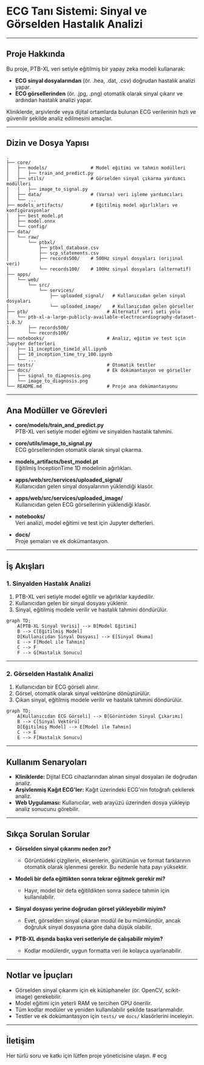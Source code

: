 # ECG Tanı Sistemi: Sinyal ve Görselden Hastalık Analizi

---

## Proje Hakkında

Bu proje, PTB-XL veri setiyle eğitilmiş bir yapay zeka modeli kullanarak:
- **ECG sinyal dosyalarından** (ör. .hea, .dat, .csv) doğrudan hastalık analizi yapar.
- **ECG görsellerinden** (ör. .jpg, .png) otomatik olarak sinyal çıkarır ve ardından hastalık analizi yapar.

Kliniklerde, arşivlerde veya dijital ortamlarda bulunan ECG verilerinin hızlı ve güvenilir şekilde analiz edilmesini amaçlar.

---

## Dizin ve Dosya Yapısı

```
.
├── core/
│   ├── models/                # Model eğitimi ve tahmin modülleri
│   │   ├── train_and_predict.py
│   ├── utils/                 # Görselden sinyal çıkarma yardımcı modülleri
│   │   ├── image_to_signal.py
│   ├── data/                  # (Varsa) veri işleme yardımcıları
│   └── ...
├── models_artifacts/          # Eğitilmiş model ağırlıkları ve konfigürasyonlar
│   ├── best_model.pt
│   ├── model.onnx
│   └── config/
├── data/
│   └── raw/
│       └── ptbxl/
│           ├── ptbxl_database.csv
│           ├── scp_statements.csv
│           ├── records500/    # 500Hz sinyal dosyaları (orijinal veri)
│           └── records100/    # 100Hz sinyal dosyaları (alternatif)
├── apps/
│   └── web/
│       └── src/
│           └── services/
│               ├── uploaded_signal/   # Kullanıcıdan gelen sinyal dosyaları
│               └── uploaded_image/    # Kullanıcıdan gelen görseller
├── ptb/                             # Alternatif veri seti yolu
│   └── ptb-xl-a-large-publicly-available-electrocardiography-dataset-1.0.3/
│       ├── records500/
│       └── records100/
├── notebooks/                       # Analiz, eğitim ve test için Jupyter defterleri
│   ├── 11_inception_time1d_all.ipynb
│   ├── 10_inception_time_try_100.ipynb
│   └── ...
├── tests/                           # Otomatik testler
├── docs/                            # Ek dokümantasyon ve görseller
│   ├── signal_to_diagnosis.png
│   └── image_to_diagnosis.png
└── README.md                        # Proje ana dokümantasyonu
```

---

## Ana Modüller ve Görevleri

- **core/models/train_and_predict.py**  
  PTB-XL veri setiyle model eğitimi ve sinyalden hastalık tahmini.

- **core/utils/image_to_signal.py**  
  ECG görsellerinden otomatik olarak sinyal çıkarma.

- **models_artifacts/best_model.pt**  
  Eğitilmiş InceptionTime 1D modelinin ağırlıkları.

- **apps/web/src/services/uploaded_signal/**  
  Kullanıcıdan gelen sinyal dosyalarının yüklendiği klasör.

- **apps/web/src/services/uploaded_image/**  
  Kullanıcıdan gelen ECG görsellerinin yüklendiği klasör.

- **notebooks/**  
  Veri analizi, model eğitimi ve test için Jupyter defterleri.

- **docs/**  
  Proje şemaları ve ek dokümantasyon.

---

## İş Akışları

### 1. Sinyalden Hastalık Analizi

1. PTB-XL veri setiyle model eğitilir ve ağırlıklar kaydedilir.
2. Kullanıcıdan gelen bir sinyal dosyası yüklenir.
3. Sinyal, eğitilmiş modele verilir ve hastalık tahmini döndürülür.

```mermaid
graph TD;
    A[PTB-XL Sinyal Verisi] --> B[Model Eğitimi]
    B --> C[Eğitilmiş Model]
    D[Kullanıcıdan Sinyal Dosyası] --> E[Sinyal Okuma]
    E --> F[Model ile Tahmin]
    C --> F
    F --> G[Hastalık Sonucu]
```

---

### 2. Görselden Hastalık Analizi

1. Kullanıcıdan bir ECG görseli alınır.
2. Görsel, otomatik olarak sinyal vektörüne dönüştürülür.
3. Çıkan sinyal, eğitilmiş modele verilir ve hastalık tahmini döndürülür.

```mermaid
graph TD;
    A[Kullanıcıdan ECG Görseli] --> B[Görüntüden Sinyal Çıkarımı]
    B --> C[Sinyal Vektörü]
    D[Eğitilmiş Model] --> E[Model ile Tahmin]
    C --> E
    E --> F[Hastalık Sonucu]
```

---

## Kullanım Senaryoları

- **Kliniklerde:**  Dijital ECG cihazlarından alınan sinyal dosyaları ile doğrudan analiz.
- **Arşivlenmiş Kağıt ECG'ler:**  Kağıt üzerindeki ECG'nin fotoğrafı çekilerek analiz.
- **Web Uygulaması:**  Kullanıcılar, web arayüzü üzerinden dosya yükleyip analiz sonucunu görebilir.

---

## Sıkça Sorulan Sorular

- **Görselden sinyal çıkarımı neden zor?**
  - Görüntüdeki çizgilerin, eksenlerin, gürültünün ve format farklarının otomatik olarak işlenmesi gerekir. Bu nedenle hata payı yüksektir.

- **Modeli bir defa eğittikten sonra tekrar eğitmek gerekir mi?**
  - Hayır, model bir defa eğitildikten sonra sadece tahmin için kullanılabilir.

- **Sinyal dosyası yerine doğrudan görsel yükleyebilir miyim?**
  - Evet, görselden sinyal çıkaran modül ile bu mümkündür, ancak doğruluk sinyal dosyasına göre daha düşük olabilir.

- **PTB-XL dışında başka veri setleriyle de çalışabilir miyim?**
  - Kodlar modülerdir, uygun formatta veri ile kolayca uyarlanabilir.

---

## Notlar ve İpuçları

- Görselden sinyal çıkarımı için ek kütüphaneler (ör. OpenCV, scikit-image) gerekebilir.
- Model eğitimi için yeterli RAM ve tercihen GPU önerilir.
- Tüm kodlar modüler ve yeniden kullanılabilir şekilde tasarlanmalıdır.
- Testler ve ek dokümantasyon için `tests/` ve `docs/` klasörlerini inceleyin.

---

## İletişim

Her türlü soru ve katkı için lütfen proje yöneticisine ulaşın.
#   e c g  
 
